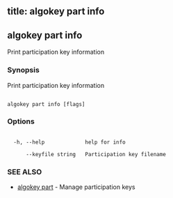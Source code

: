title: algokey part info
---
## algokey part info



Print participation key information



### Synopsis



Print participation key information



```

algokey part info [flags]

```



### Options



```

  -h, --help             help for info

      --keyfile string   Participation key filename

```



### SEE ALSO



* [algokey part](../../part/part/)	 - Manage participation keys



